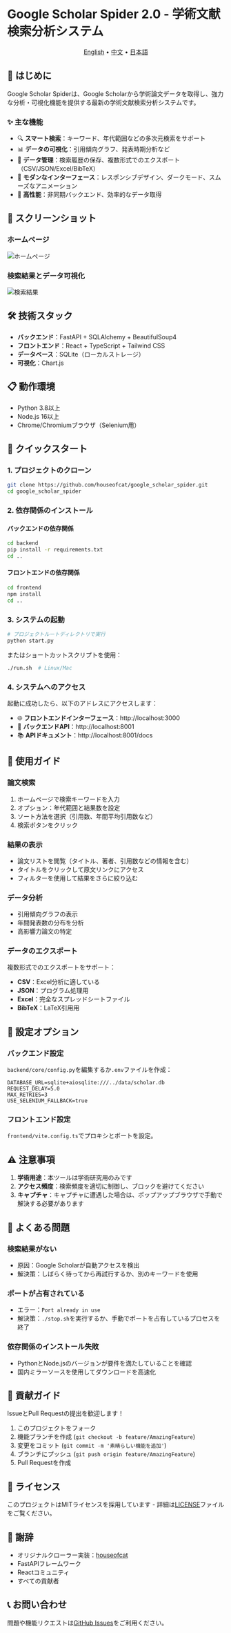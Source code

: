 # Google Scholar Spider 2.0 - 学術文献検索分析システム

<p align="center">
  <a href="README.md">English</a> •
  <a href="README_CN.md">中文</a> •
  <a href="README_JP.md">日本語</a>
</p>

## 📖 はじめに

Google Scholar Spiderは、Google Scholarから学術論文データを取得し、強力な分析・可視化機能を提供する最新の学術文献検索分析システムです。

### ✨ 主な機能

- 🔍 **スマート検索**：キーワード、年代範囲などの多次元検索をサポート
- 📊 **データの可視化**：引用傾向グラフ、発表時期分析など
- 💾 **データ管理**：検索履歴の保存、複数形式でのエクスポート（CSV/JSON/Excel/BibTeX）
- 🎨 **モダンなインターフェース**：レスポンシブデザイン、ダークモード、スムーズなアニメーション
- 🚀 **高性能**：非同期バックエンド、効率的なデータ取得

## 📸 スクリーンショット

### ホームページ
![ホームページ](docs/screenshots/homepage.png)

### 検索結果とデータ可視化
![検索結果](docs/screenshots/search-results.png)

## 🛠️ 技術スタック

- **バックエンド**：FastAPI + SQLAlchemy + BeautifulSoup4
- **フロントエンド**：React + TypeScript + Tailwind CSS
- **データベース**：SQLite（ローカルストレージ）
- **可視化**：Chart.js

## 📋 動作環境

- Python 3.8以上
- Node.js 16以上
- Chrome/Chromiumブラウザ（Selenium用）

## 🚀 クイックスタート

### 1. プロジェクトのクローン

```bash
git clone https://github.com/houseofcat/google_scholar_spider.git
cd google_scholar_spider
```

### 2. 依存関係のインストール

#### バックエンドの依存関係
```bash
cd backend
pip install -r requirements.txt
cd ..
```

#### フロントエンドの依存関係
```bash
cd frontend
npm install
cd ..
```

### 3. システムの起動

```bash
# プロジェクトルートディレクトリで実行
python start.py
```

またはショートカットスクリプトを使用：
```bash
./run.sh  # Linux/Mac
```

### 4. システムへのアクセス

起動に成功したら、以下のアドレスにアクセスします：
- 🌐 **フロントエンドインターフェース**：http://localhost:3000
- 📡 **バックエンドAPI**：http://localhost:8001
- 📚 **APIドキュメント**：http://localhost:8001/docs

## 📖 使用ガイド

### 論文検索

1. ホームページで検索キーワードを入力
2. オプション：年代範囲と結果数を設定
3. ソート方法を選択（引用数、年間平均引用数など）
4. 検索ボタンをクリック

### 結果の表示

- 論文リストを閲覧（タイトル、著者、引用数などの情報を含む）
- タイトルをクリックして原文リンクにアクセス
- フィルターを使用して結果をさらに絞り込む

### データ分析

- 引用傾向グラフの表示
- 年間発表数の分布を分析
- 高影響力論文の特定

### データのエクスポート

複数形式でのエクスポートをサポート：
- **CSV**：Excel分析に適している
- **JSON**：プログラム処理用
- **Excel**：完全なスプレッドシートファイル
- **BibTeX**：LaTeX引用用

## 🔧 設定オプション

### バックエンド設定

`backend/core/config.py`を編集するか`.env`ファイルを作成：

```env
DATABASE_URL=sqlite+aiosqlite:///../data/scholar.db
REQUEST_DELAY=5.0
MAX_RETRIES=3
USE_SELENIUM_FALLBACK=true
```

### フロントエンド設定

`frontend/vite.config.ts`でプロキシとポートを設定。

## ⚠️ 注意事項

1. **学術用途**：本ツールは学術研究用のみです
2. **アクセス頻度**：検索頻度を適切に制御し、ブロックを避けてください
3. **キャプチャ**：キャプチャに遭遇した場合は、ポップアップブラウザで手動で解決する必要があります

## 🐛 よくある問題

### 検索結果がない

- 原因：Google Scholarが自動アクセスを検出
- 解決策：しばらく待ってから再試行するか、別のキーワードを使用

### ポートが占有されている

- エラー：`Port already in use`
- 解決策：`./stop.sh`を実行するか、手動でポートを占有しているプロセスを終了

### 依存関係のインストール失敗

- PythonとNode.jsのバージョンが要件を満たしていることを確認
- 国内ミラーソースを使用してダウンロードを高速化

## 🤝 貢献ガイド

IssueとPull Requestの提出を歓迎します！

1. このプロジェクトをフォーク
2. 機能ブランチを作成 (`git checkout -b feature/AmazingFeature`)
3. 変更をコミット (`git commit -m '素晴らしい機能を追加'`)
4. ブランチにプッシュ (`git push origin feature/AmazingFeature`)
5. Pull Requestを作成

## 📄 ライセンス

このプロジェクトはMITライセンスを採用しています - 詳細は[LICENSE](LICENSE)ファイルをご覧ください。

## 👏 謝辞

- オリジナルクローラー実装：[houseofcat](https://github.com/houseofcat)
- FastAPIフレームワーク
- Reactコミュニティ
- すべての貢献者

## 📞 お問い合わせ

問題や機能リクエストは[GitHub Issues](https://github.com/houseofcat/google_scholar_spider/issues)をご利用ください。